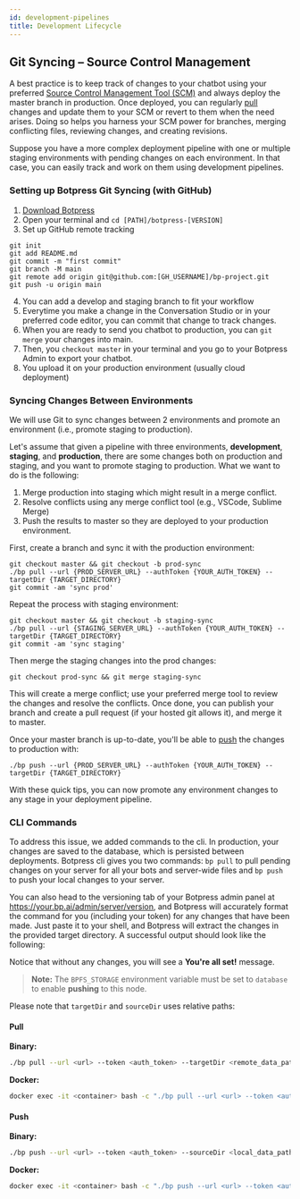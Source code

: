 ```yaml
---
id: development-pipelines
title: Development Lifecycle
---
```


## Git Syncing – Source Control Management

A best practice is to keep track of changes to your chatbot using your preferred [Source Control Management Tool (SCM)](https://www.softwaretestinghelp.com/version-control-software/) and always deploy the master branch in production. Once deployed, you can regularly [pull](versions#pull) changes and update them to your SCM or revert to them when the need arises. Doing so helps you harness your SCM power for branches, merging conflicting files, reviewing changes, and creating revisions.

Suppose you have a more complex deployment pipeline with one or multiple staging environments with pending changes on each environment. In that case, you can easily track and work on them using development pipelines.

### Setting up Botpress Git Syncing (with GitHub)

1. [Download Botpress](https://botpress.com/download)
2. Open your terminal and ```cd [PATH]/botpress-[VERSION]```
3. Set up GitHub remote tracking
```
git init
git add README.md
git commit -m "first commit"
git branch -M main
git remote add origin git@github.com:[GH_USERNAME]/bp-project.git
git push -u origin main
```
4. You can add a develop and staging branch to fit your workflow
5. Everytime you make a change in the Conversation Studio or in your preferred code editor, you can commit that change to track changes.
6. When you are ready to send you chatbot to production, you can ```git merge``` your changes into main.
7. Then, you ```checkout master``` in your terminal and you go to your Botpress Admin to export your chatbot.
8. You upload it on your production environment (usually cloud deployment)

### Syncing Changes Between Environments

We will use Git to sync changes between 2 environments and promote an environment (i.e., promote staging to production).

Let's assume that given a pipeline with three environments, **development**, **staging**, and **production**, there are some changes both on production and staging, and you want to promote staging to production. What we want to do is the following:

1. Merge production into staging which might result in a merge conflict.
2. Resolve conflicts using any merge conflict tool (e.g., VSCode, Sublime Merge)
3. Push the results to master so they are deployed to your production environment.

First, create a branch and sync it with the production environment:

```
git checkout master && git checkout -b prod-sync
./bp pull --url {PROD_SERVER_URL} --authToken {YOUR_AUTH_TOKEN} --targetDir {TARGET_DIRECTORY}
git commit -am 'sync prod'
```

Repeat the process with staging environment:

```
git checkout master && git checkout -b staging-sync
./bp pull --url {STAGING_SERVER_URL} --authToken {YOUR_AUTH_TOKEN} --targetDir {TARGET_DIRECTORY}
git commit -am 'sync staging'
```

Then merge the staging changes into the prod changes:

`git checkout prod-sync && git merge staging-sync`

This will create a merge conflict; use your preferred merge tool to review the changes and resolve the conflicts. Once done, you can publish your branch and create a pull request (if your hosted git allows it), and merge it to master.

Once your master branch is up-to-date, you'll be able to [push](versions#push) the changes to production with:

`./bp push --url {PROD_SERVER_URL} --authToken {YOUR_AUTH_TOKEN} --targetDir {TARGET_DIRECTORY}`

With these quick tips, you can now promote any environment changes to any stage in your deployment pipeline.

### CLI Commands

To address this issue, we added commands to the cli. In production, your changes are saved to the database, which is persisted between deployments. Botpress cli gives you two commands: `bp pull` to pull pending changes on your server for all your bots and server-wide files and `bp push` to push your local changes to your server.

You can also head to the versioning tab of your Botpress admin panel at https://your.bp.ai/admin/server/version, and Botpress will accurately format the command for you (including your token) for any changes that have been made. Just paste it to your shell, and Botpress will extract the changes in the provided target directory. A successful output should look like the following:

Notice that without any changes, you will see a **You're all set!** message.

> **Note:** The `BPFS_STORAGE` environment variable must be set to `database` to enable **pushing** to this node.

Please note that `targetDir` and `sourceDir` uses relative paths:

#### Pull

**Binary:**

```bash
./bp pull --url <url> --token <auth_token> --targetDir <remote_data_path>
```

**Docker:**

```bash
docker exec -it <container> bash -c "./bp pull --url <url> --token <auth_token> --targetDir <remote_data_path>"
```

#### Push

**Binary:**

```bash
./bp push --url <url> --token <auth_token> --sourceDir <local_data_path>
```

**Docker:**

```bash
docker exec -it <container> bash -c "./bp push --url <url> --token <auth_token> --sourceDir <local_data_path>"
```
